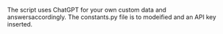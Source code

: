The script uses ChatGPT for your own custom data and answersaccordingly.
The constants.py file is to modeified and an API key inserted.